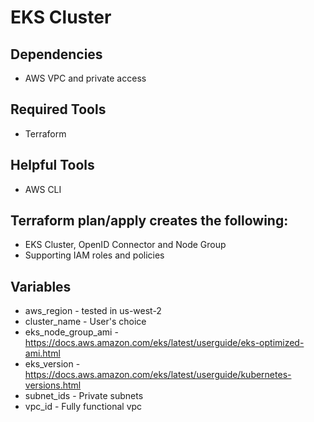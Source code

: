 # EKS Cluster

## Dependencies
 - AWS VPC and private access

## Required Tools
 - Terraform

## Helpful Tools
 - AWS CLI

## Terraform plan/apply creates the following:
 - EKS Cluster, OpenID Connector and Node Group
 - Supporting IAM roles and policies

## Variables
 - aws_region - tested in us-west-2
 - cluster_name - User's choice
 - eks_node_group_ami - https://docs.aws.amazon.com/eks/latest/userguide/eks-optimized-ami.html
 - eks_version - https://docs.aws.amazon.com/eks/latest/userguide/kubernetes-versions.html
 - subnet_ids - Private subnets
 - vpc_id - Fully functional vpc
